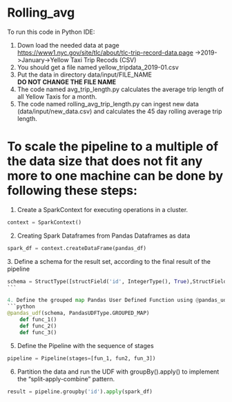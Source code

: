# Rolling_avg
To run this code in Python IDE: 
1. Down load the needed data at page https://www1.nyc.gov/site/tlc/about/tlc-trip-record-data.page ->2019->January->Yellow Taxi Trip Recods (CSV)
2. You should get a file named yellow_tripdata_2019-01.csv 
3. Put the data in directory data/input/FILE_NAME  
  **DO NOT CHANGE THE FILE NAME**
4. The code named avg_trip_length.py calculates the average trip length of all Yellow Taxis for a month.
5. The code named rolling_avg_trip_length.py can ingest new data (data/input/new_data.csv)
   and calculates the 45 day rolling average trip length.

# To scale the pipeline to a multiple of the data size that does not fit any more to one machine can be done by following these steps:

1. Create a SparkContext for executing operations in a cluster.
```python
context = SparkContext()
```

2. Creating Spark Dataframes from Pandas Dataframes as data
```python
spark_df = context.createDataFrame(pandas_df)  
```

3. Define a schema for the result set, according to the final result of the pipeline 
```python
schema = StructType([structField('id', IntegerType(), True),StructField('pickup_datetime', DateType(), True), StructField('SMA45', DoubleType(), True)]) 
```                      

4. Define the grouped map Pandas User Defined Function using @pandas_udf to annotate the Python functions (eg.get_avg_distance etc)that compose the pipeline
```python
@pandas_udf(schema, PandasUDFType.GROUPED_MAP) 
    def func_1() 
    def func_2() 
    def func_3()
```

5. Define the Pipeline with the sequence of stages
```python
pipeline = Pipeline(stages=[fun_1, fun2, fun_3])
```

6. Partition the data and run the UDF with groupBy().apply() to implement the “split-apply-combine” pattern. 
```Python
result = pipeline.groupby('id').apply(spark_df)
```
